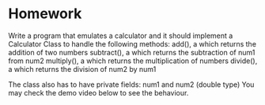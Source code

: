 # Homework
Write a program that emulates a calculator and it should implement a Calculator Class to handle the following methods:
add(), a  which returns the addition of two numbers
subtract(), a  which returns the subtraction of num1 from num2
multiply(), a  which returns the multiplication of numbers
divide(), a  which returns the division of num2 by num1


The class also has to have private fields:
num1 and num2 (double type)
You may check the demo video below to see the behaviour.